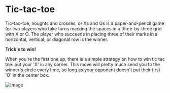 # Tic-tac-toe

Tic-tac-toe, noughts and crosses, or Xs and Os is a paper-and-pencil game for two players who take turns marking the spaces in a three-by-three grid with X or O. The player who succeeds in placing three of their marks in a horizontal, vertical, or diagonal row is the winner.

**Trick's to win!**

When you're the first one up, there is a simple strategy on how to win tic tac toe: put your 'X' in any corner. This move will pretty much send you to the winner's circle every time, so long as your opponent doesn't put their first 'O' in the center box.


![image](https://user-images.githubusercontent.com/76959128/200842951-92ad7173-e92f-4519-bd12-2c1d31742c0c.png)
